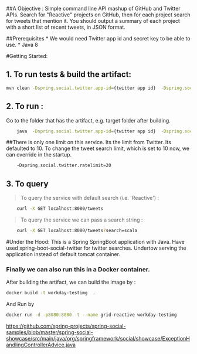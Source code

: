 ##A Objective : 
Simple command line API mashup of GitHub and Twitter APIs. Search for "Reactive" projects on GitHub, then for each project search for tweets that mention it. You should output a summary of each project with a short list of recent tweets, in JSON format.

##Prerequisites
    * We would need Twitter app id and secret key to be able to use.
    * Java 8  

#Getting Started: 
## 1. To run tests & build the artifact: 
```sh
mvn clean -Dspring.social.twitter.app-id={twitter app id}  -Dspring.social.twitter.app-secret={twitter secret} package
```
## 2. To run : 
Go to the folder that has the artifact, e.g. target folder after building.
```sh
    java  -Dspring.social.twitter.app-id={twitter app id}  -Dspring.social.twitter.app-secret={twitter secret}  -jar grid-reactive.jar
``` 
##There is only one limit on this service. 
Its the limit from Twitter.  Its defaulted to 10. To change the tweet search limit, which is set to 10 now, we can override in the startup.

```sh
    -Dspring.social.twitter.ratelimit=20
```

## 3. To query
> To query the service with default search (i.e. 'Reactive') : 
```sh
    curl -X GET localhost:8080/tweets
```
> To query the service we can pass a search string : 
```sh
    curl -X GET localhost:8080/tweets?search=scala
```
    
#Under the Hood:
This is a Spring SpringBoot application with Java. 
Have used spring-boot-social-twitter for twitter searches.
Undertow serving the application instead of default tomcat container.
  
  
### Finally we can also run this in a Docker container.
After building the artifact, we can build the image by : 
 ```sh
docker build -t workday-testimg  . 
 ``` 
And Run by  
```sh
docker run -d -p8080:8080 -t --name grid-reactive workday-testimg 
 ```  
 
 https://github.com/spring-projects/spring-social-samples/blob/master/spring-social-showcase/src/main/java/org/springframework/social/showcase/ExceptionHandlingControllerAdvice.java